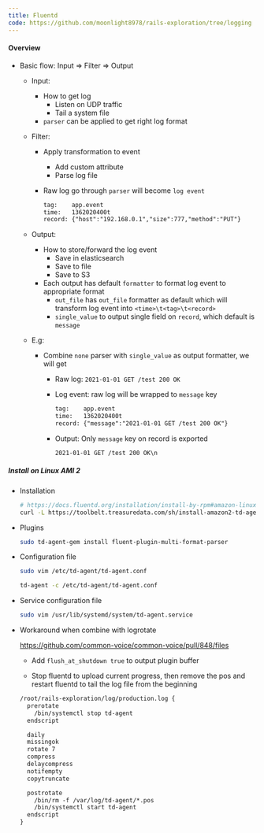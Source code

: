 ```yaml
---
title: Fluentd
code: https://github.com/moonlight8978/rails-exploration/tree/logging
---
```


#### Overview

* Basic flow: Input => Filter => Output

  * Input: 

    * How to get log
      * Listen on UDP traffic
      * Tail a system file
    * `parser` can be applied to get right log format

  * Filter: 

    * Apply transformation to event

      * Add custom attribute
      * Parse log file

    * Raw log go through `parser` will become `log event`

      ```txt
      tag:    app.event
      time:   1362020400t
      record: {"host":"192.168.0.1","size":777,"method":"PUT"}
      ```

  * Output: 

    * How to store/forward the log event 
      * Save in elasticsearch
      * Save to file
      * Save to S3
    * Each output has default `formatter` to format log event to appropriate format
      * `out_file` has `out_file` formatter as default which will transform log event into `<time>\t<tag>\t<record>`
      * `single_value` to output single field on `record`, which default is `message`

  * E.g: 

    * Combine `none` parser with `single_value` as output formatter, we will get

      * Raw log: `2021-01-01 GET /test 200 OK`

      * Log event: raw log will be wrapped to `message` key

        ```txt
        tag:    app.event
        time:   1362020400t
        record: {"message":"2021-01-01 GET /test 200 OK"}
        ```

      * Output: Only `message` key on record is exported

        ```txt
        2021-01-01 GET /test 200 OK\n
        ```

        

##### Install on Linux AMI 2

* Installation

	```bash
	# https://docs.fluentd.org/installation/install-by-rpm#amazon-linux
	curl -L https://toolbelt.treasuredata.com/sh/install-amazon2-td-agent4.sh | sh
	```

* Plugins

  ```bash
  sudo td-agent-gem install fluent-plugin-multi-format-parser
  ```


* Configuration file

  ```bash
  sudo vim /etc/td-agent/td-agent.conf
  ```

  ```bash
  td-agent -c /etc/td-agent/td-agent.conf
  ```

* Service configuration file

  ```bash
  sudo vim /usr/lib/systemd/system/td-agent.service
  ```

* Workaround when combine with logrotate

  https://github.com/common-voice/common-voice/pull/848/files
  
  * Add `flush_at_shutdown true` to output plugin buffer
  
  * Stop fluentd to upload current progress, then remove the pos and restart fluentd to tail the log file from the beginning
  
  ```txt
  /root/rails-exploration/log/production.log {
    prerotate
      /bin/systemctl stop td-agent
    endscript
  
    daily
    missingok
    rotate 7
    compress
    delaycompress
    notifempty
    copytruncate
  
    postrotate
      /bin/rm -f /var/log/td-agent/*.pos
      /bin/systemctl start td-agent
    endscript
  }
  ```
  
  
